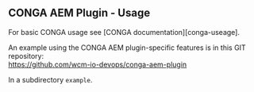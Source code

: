 ## CONGA AEM Plugin - Usage

For basic CONGA usage see [CONGA documentation][conga-useage].

An example using the CONGA AEM plugin-specific features is in this GIT repository:<br/>
https://github.com/wcm-io-devops/conga-aem-plugin

In a subdirectory `example`.
